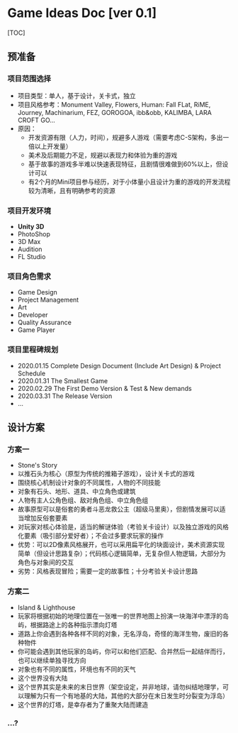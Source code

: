 # Game Ideas Doc [ver 0.1]

[TOC]

## 预准备

### 项目范围选择

+ 项目类型：单人，基于设计，关卡式，独立
+ 项目风格参考：Monument Valley, Flowers, Human: Fall FLat, RiME, Journey, Machinarium, FEZ, GOROGOA, ibb&obb, KALIMBA, LARA CROFT GO...
+ 原因：
    - 开发资源有限（人力，时间），规避多人游戏（需要考虑C-S架构，多出一倍以上开发量）
    - 美术及后期能力不足，规避以表现力和体验为重的游戏
    - 基于故事的游戏多半难以快速表现特征，且剧情很难做到60%以上，但设计可以
    - 有2个月的Mini项目参与经历，对于小体量小且设计为重的游戏的开发流程较为清晰，且有明确参考的资源

### 项目开发环境

+ **Unity 3D**
+ PhotoShop
+ 3D Max
+ Audition
+ FL Studio

### 项目角色需求

+ Game Design
+ Project Management
+ Art
+ Developer
+ Quality Assurance
+ Game Player

### 项目里程碑规划

+ 2020.01.15 Complete Design Document (Include Art Design) & Project Schedule
+ 2020.01.31 The Smallest Game
+ 2020.02.29 The First Demo Version & Test & New demands
+ 2020.03.31 The Release Version
+ ...

## 设计方案

### 方案一

+ Stone's Story
+ 以推石头为核心（原型为传统的推箱子游戏），设计关卡式的游戏
+ 围绕核心机制设计对象的不同属性，人物的不同技能
+ 对象有石头、地形、道具、中立角色或建筑
+ 人物有主人公角色组、敌对角色组、中立角色组
+ 故事原型可以是俗套的勇者斗恶龙救公主（超级马里奥），但剧情发展可以适当增加反俗套要素
+ 对玩家对核心体验是，适当的解谜体验（考验关卡设计）以及独立游戏的风格化要素（吸引部分爱好者）；不会过多要求玩家的操作
+ 优势：可以2D像素风格展开，也可以采用扁平化的块面设计，美术资源实现简单（但设计思路复杂）；代码核心逻辑简单，无复杂但人物逻辑，大部分为角色与对象间的交互
+ 劣势：风格表现冒险；需要一定的故事性；十分考验关卡设计思路

### 方案二

+ Island & Lighthouse
+ 玩家将根据初始的地理位置在一张唯一的世界地图上扮演一块海洋中漂浮的岛屿，根据路途上的各种指示漂向灯塔
+ 道路上你会遇到各种各样不同的对象，无名浮岛，奇怪的海洋生物，废旧的各种物件
+ 你可能会遇到其他玩家的岛屿，你可以和他们匹配、合并然后一起结伴而行，也可以继续单独寻找方向
+ 对象也有不同的属性，环境也有不同的天气
+ 这个世界没有大陆
+ 这个世界其实是未来的末日世界（架空设定，并非地球，请勿纠结地理学，可以理解为只有一个有地基的大陆，其他的大部分在末日发生时分裂变为浮岛）
+ 这个世界的灯塔，是幸存者为了重聚大陆而建造

### ...?